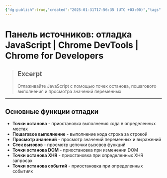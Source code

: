 ```yaml
---
{"dg-publish":true,"created":"2025-01-31T17:56:35 (UTC +03:00)","tags":[],"source":"https://developer.chrome.com/docs/devtools/sources?hl=ru","author":"Kayce Basques","permalink":"/proekty/extentions/dev-tools/sources-panel/","dgPassFrontmatter":true}
---
```



# Панель источников: отладка JavaScript  |  Chrome DevTools  |  Chrome for Developers

> ## Excerpt
> Отлаживайте JavaScript с помощью точек останова, пошагового выполнения и просмотра значений переменных

---

## Основные функции отладки

-   **Точки останова** - приостановка выполнения кода в определенных местах
-   **Пошаговое выполнение** - выполнение кода строка за строкой
-   **Просмотр значений** - просмотр значений переменных и выражений
-   **Стек вызовов** - просмотр цепочки вызовов функций
-   **Точки останова DOM** - приостановка при изменении DOM
-   **Точки останова XHR** - приостановка при определенных XHR запросах
-   **Точки останова событий** - приостановка при определенных событиях 
